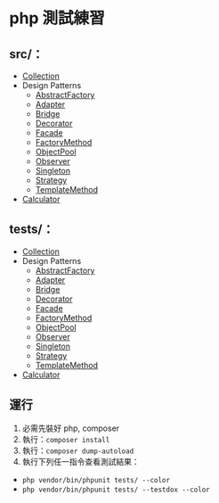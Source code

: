 # php 測試練習

## src/：

- [Collection](/src/Collection/)
- Design Patterns
  - [AbstractFactory](/src/DesignPatterns/AbstractFactory)
  - [Adapter](/src/DesignPatterns/Adapter)
  - [Bridge](/src/DesignPatterns/Bridge)
  - [Decorator](/src/DesignPatterns/Decorator)
  - [Facade](/src/DesignPatterns/Facade)
  - [FactoryMethod](/src/DesignPatterns/FactoryMethod)
  - [ObjectPool](/src/DesignPatterns/ObjectPool)
  - [Observer](/src/DesignPatterns/Observer)
  - [Singleton](/src/DesignPatterns/Singleton)
  - [Strategy](/src/DesignPatterns/Strategy)
  - [TemplateMethod](/src/DesignPatterns/TemplateMethod)
- [Calculator](/src/Calculator.php)

## tests/：

- [Collection](/tests/Collection/)
- Design Patterns
  - [AbstractFactory](/tests/DesignPatterns/AbstractFactory)
  - [Adapter](/tests/DesignPatterns/Adapter)
  - [Bridge](/tests/DesignPatterns/Bridge)
  - [Decorator](/tests/DesignPatterns/Decorator)
  - [Facade](/tests/DesignPatterns/Facade)
  - [FactoryMethod](/tests/DesignPatterns/FactoryMethod)
  - [ObjectPool](/tests/DesignPatterns/ObjectPool)
  - [Observer](/tests/DesignPatterns/Observer)
  - [Singleton](/tests/DesignPatterns/Singleton)
  - [Strategy](/tests/DesignPatterns/Strategy)
  - [TemplateMethod](/tests/DesignPatterns/TemplateMethod)
- [Calculator](/tests/CalculatorTest.php)

## 運行

1. 必需先裝好 php, composer
2. 執行：`composer install`
3. 執行：`composer dump-autoload`
4. 執行下列任一指令查看測試結果：
  - `php vendor/bin/phpunit tests/ --color`
  - `php vendor/bin/phpunit tests/ --testdox --color`